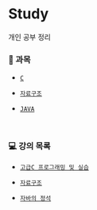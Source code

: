 # Study
개인 공부 정리

### 📝 과목
  - [`C`](https://github.com/kyeong-hyeok/Study/tree/main/C)

  - [`자료구조`](https://github.com/kyeong-hyeok/Study/tree/main/%EC%9E%90%EB%A3%8C%EA%B5%AC%EC%A1%B0)

  - [`JAVA`](https://github.com/kyeong-hyeok/Study/tree/main/JAVA)

<br>

### 💻 강의 목록
 
  - [`고급C 프로그래밍 및 실습`](https://github.com/sejongresearch/2019.Fall.AdvancedC)

  - [`자료구조`](https://github.com/sejongresearch/2020.Spring.DataStructure)
 
  - [`자바의 정석`](https://github.com/castello/javajungsuk_basic)
